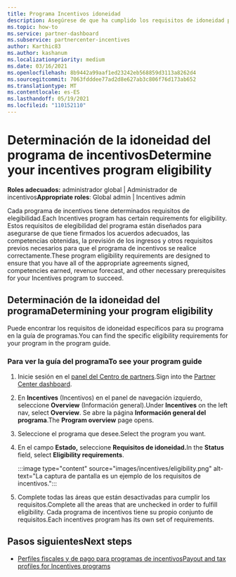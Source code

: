 ```yaml
---
title: Programa Incentivos idoneidad
description: Asegúrese de que ha cumplido los requisitos de idoneidad para el programa de incentivos. Este proceso incluye la comprobación de la idoneidad en la guía del programa.
ms.topic: how-to
ms.service: partner-dashboard
ms.subservice: partnercenter-incentives
author: Karthic83
ms.author: kashanum
ms.localizationpriority: medium
ms.date: 03/16/2021
ms.openlocfilehash: 8b9442a99aaf1ed23242eb568859d3113a8262d4
ms.sourcegitcommit: 7063fdddee77ad2d8e627ab3c806f76d173ab652
ms.translationtype: MT
ms.contentlocale: es-ES
ms.lasthandoff: 05/19/2021
ms.locfileid: "110152110"
---
```

# <a name="determine-your-incentives-program-eligibility"></a><span data-ttu-id="605dd-104">Determinación de la idoneidad del programa de incentivos</span><span class="sxs-lookup"><span data-stu-id="605dd-104">Determine your incentives program eligibility</span></span>

<span data-ttu-id="605dd-105">**Roles adecuados:** administrador global | Administrador de incentivos</span><span class="sxs-lookup"><span data-stu-id="605dd-105">**Appropriate roles**: Global admin | Incentives admin</span></span>

<span data-ttu-id="605dd-106">Cada programa de incentivos tiene determinados requisitos de elegibilidad.</span><span class="sxs-lookup"><span data-stu-id="605dd-106">Each Incentives program has certain requirements for eligibility.</span></span> <span data-ttu-id="605dd-107">Estos requisitos de elegibilidad del programa están diseñados para asegurarse de que tiene firmados los acuerdos adecuados, las competencias obtenidas, la previsión de los ingresos y otros requisitos previos necesarios para que el programa de incentivos se realice correctamente.</span><span class="sxs-lookup"><span data-stu-id="605dd-107">These program eligibility requirements are designed to ensure that you have all of the appropriate agreements signed, competencies earned, revenue forecast, and other necessary prerequisites for your Incentives program to succeed.</span></span>

## <a name="determining-your-program-eligibility"></a><span data-ttu-id="605dd-108">Determinación de la idoneidad del programa</span><span class="sxs-lookup"><span data-stu-id="605dd-108">Determining your program eligibility</span></span>

<span data-ttu-id="605dd-109">Puede encontrar los requisitos de idoneidad específicos para su programa en la guía de programas.</span><span class="sxs-lookup"><span data-stu-id="605dd-109">You can find the specific eligibility requirements for your program in the program guide.</span></span> 

### <a name="to-see-your-program-guide"></a><span data-ttu-id="605dd-110">Para ver la guía del programa</span><span class="sxs-lookup"><span data-stu-id="605dd-110">To see your program guide</span></span>

1. <span data-ttu-id="605dd-111">Inicie sesión en el [panel del Centro de partners](https://partner.microsoft.com/dashboard/).</span><span class="sxs-lookup"><span data-stu-id="605dd-111">Sign into the [Partner Center dashboard](https://partner.microsoft.com/dashboard/).</span></span>

2. <span data-ttu-id="605dd-112">En **Incentives** (Incentivos) en el panel de navegación izquierdo, seleccione **Overview** (Información general).</span><span class="sxs-lookup"><span data-stu-id="605dd-112">Under **Incentives** on the left nav, select **Overview**.</span></span> <span data-ttu-id="605dd-113">Se abre la página **Información general del programa**.</span><span class="sxs-lookup"><span data-stu-id="605dd-113">The **Program overview** page opens.</span></span>

3. <span data-ttu-id="605dd-114">Seleccione el programa que desee.</span><span class="sxs-lookup"><span data-stu-id="605dd-114">Select the program you want.</span></span>

4. <span data-ttu-id="605dd-115">En el campo **Estado,** seleccione **Requisitos de idoneidad.**</span><span class="sxs-lookup"><span data-stu-id="605dd-115">In the **Status** field, select **Eligibility requirements**.</span></span>

   :::image type="content" source="images/incentives/eligibility.png" alt-text="La captura de pantalla es un ejemplo de los requisitos de incentivos.":::

5. <span data-ttu-id="605dd-117">Complete todas las áreas que están desactivadas para cumplir los requisitos.</span><span class="sxs-lookup"><span data-stu-id="605dd-117">Complete all the areas that are unchecked in order to fulfill eligibility.</span></span> <span data-ttu-id="605dd-118">Cada programa de incentivos tiene su propio conjunto de requisitos.</span><span class="sxs-lookup"><span data-stu-id="605dd-118">Each incentives program has its own set of requirements.</span></span>

## <a name="next-steps"></a><span data-ttu-id="605dd-119">Pasos siguientes</span><span class="sxs-lookup"><span data-stu-id="605dd-119">Next steps</span></span>

- [<span data-ttu-id="605dd-120">Perfiles fiscales y de pago para programas de incentivos</span><span class="sxs-lookup"><span data-stu-id="605dd-120">Payout and tax profiles for Incentives programs</span></span>](incentives-create-and-manage-your-payout-and-tax-profiles.md)
